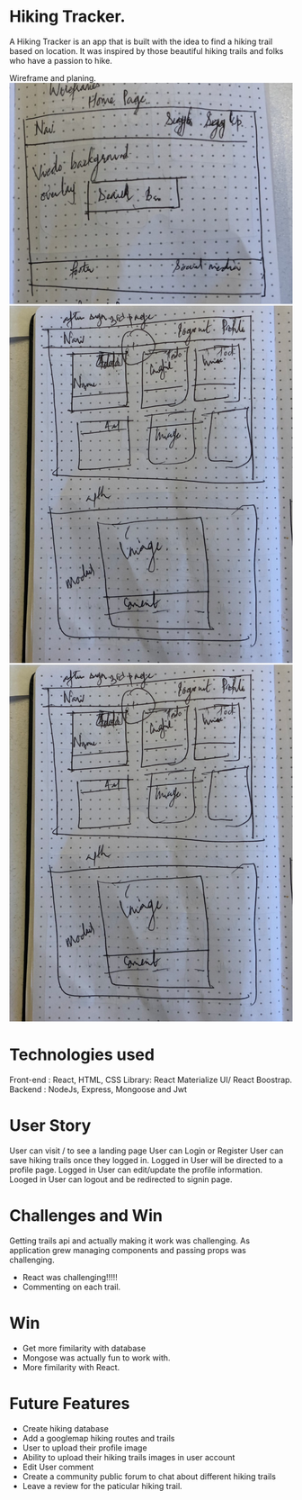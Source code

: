 # Hiking Tracker.
 A Hiking Tracker is an app that is built with the idea to find a hiking trail based on location. It was inspired by those beautiful hiking trails and folks who have a passion to hike.
 
Wireframe and planing.
![](https://github.com/coderkarma/hiking-tracker/blob/master/Screen%20Shot%202019-04-11%20at%205.48.41%20PM.png)
![](https://github.com/coderkarma/hiking-tracker/blob/master/wireframe2.png)
![](https://github.com/coderkarma/hiking-tracker/blob/master/wireframe2.png)



# Technologies used
Front-end : React, HTML, CSS
Library: React Materialize UI/ React Boostrap.
Backend : NodeJs, Express, Mongoose and Jwt


# User Story 

User can visit / to see a landing page
User can Login or Register
User can save hiking trails once they logged in.
Logged in User will be directed to a profile page.
Logged in User can edit/update the profile information.
Looged in User can logout and be redirected to signin page.


# Challenges and Win 
Getting trails api and actually making it work was challenging. As application grew managing components and passing props was challenging.
- React was challenging!!!!!
- Commenting on each trail.

# Win 
- Get more fimilarity with database 
- Mongose was actually fun to work with.
- More fimilarity with React.

# Future Features
- Create hiking database 
- Add a googlemap  hiking routes and trails
- User to upload their profile image
- Ability to  upload their hiking trails images in user account
- Edit User comment
- Create a community public forum to chat about different hiking trails
- Leave a review for the paticular hiking trail.

